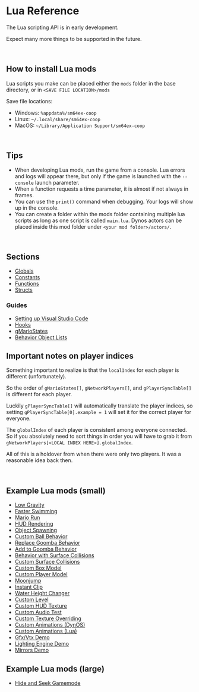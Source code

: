 # Lua Reference

The Lua scripting API is in early development.

Expect many more things to be supported in the future.

<br />

## How to install Lua mods
Lua scripts you make can be placed either the `mods` folder in the base directory, or in `<SAVE FILE LOCATION>/mods`

Save file locations:
- Windows: `%appdata%/sm64ex-coop`
- Linux: `~/.local/share/sm64ex-coop`
- MacOS: `~/Library/Application Support/sm64ex-coop`

<br />

## Tips
- When developing Lua mods, run the game from a console. Lua errors and logs will appear there, but only if the game is launched with the `--console` launch parameter.
- When a function requests a time parameter, it is almost if not always in frames.
- You can use the `print()` command when debugging. Your logs will show up in the console.
- You can create a folder within the mods folder containing multiple lua scripts as long as one script is called `main.lua`. Dynos actors can be placed inside this mod folder under `<your mod folder>/actors/`.
<br />

## Sections
- [Globals](globals.md)
- [Constants](constants.md)
- [Functions](functions.md)
- [Structs](structs.md)

### Guides
- [Setting up Visual Studio Code](guides/vs-code-setup.md) 
- [Hooks](guides/hooks.md)
- [gMarioStates](guides/mario-state.md)
- [Behavior Object Lists](guides/object-lists.md)

## Important notes on player indices

Something important to realize is that the `localIndex` for each player is different (unfortunately).

So the order of `gMarioStates[]`, `gNetworkPlayers[]`, and `gPlayerSyncTable[]` is different for each player.

Luckily `gPlayerSyncTable[]` will automatically translate the player indices, so setting `gPlayerSyncTable[0].example = 1` will set it for the correct player for everyone.

The `globalIndex` of each player is consistent among everyone connected. So if you absolutely need to sort things in order you will have to grab it from `gNetworkPlayers[<LOCAL INDEX HERE>].globalIndex`.

All of this is a holdover from when there were only two players. It was a reasonable idea back then.

<br />

## Example Lua mods (small)
- [Low Gravity](examples/low-gravity.lua)
- [Faster Swimming](../../mods/faster-swimming.lua)
- [Mario Run](examples/Mario-Run.lua)
- [HUD Rendering](examples/hud.lua)
- [Object Spawning](examples/spawn-stuff.lua)
- [Custom Ball Behavior](examples/behavior-ball.lua)
- [Replace Goomba Behavior](examples/behavior-replace-goomba.lua)
- [Add to Goomba Behavior](examples/behavior-add-to-goomba.lua)
- [Behavior with Surface Collisions](examples/behavior-surface-collisions.lua)
- [Custom Surface Collisions](examples/big-paddle)
- [Custom Box Model](examples/custom-box-model)
- [Custom Player Model](examples/koopa-player-model)
- [Moonjump](examples/Moonjump.lua)
- [Instant Clip](examples/instant-clip.lua)
- [Water Height Changer](examples/water-level.lua)
- [Custom Level](examples/custom-level)
- [Custom HUD Texture](examples/custom-hud-texture)
- [Custom Audio Test](examples/audio-test)
- [Custom Texture Overriding](examples/texture-override)
- [Custom Animations (DynOS)](examples/custom-animations-dynos)
- [Custom Animations (Lua)](examples/custom-animations-lua)
- [Gfx/Vtx Demo](examples/gfx-vtx-demo)
- [Lighting Engine Demo](examples/lighting-engine-demo)
- [Mirrors Demo](examples/mirrors-demo/README.md)

## Example Lua mods (large)
- [Hide and Seek Gamemode](../../mods/hide-and-seek.lua)
